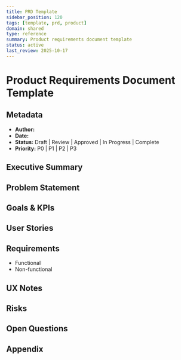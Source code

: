 ```yaml
---
title: PRD Template
sidebar_position: 120
tags: [template, prd, product]
domain: shared
type: reference
summary: Product requirements document template
status: active
last_review: 2025-10-17
---
```


# Product Requirements Document Template

## Metadata
- **Author:**
- **Date:**
- **Status:** Draft | Review | Approved | In Progress | Complete
- **Priority:** P0 | P1 | P2 | P3

## Executive Summary

## Problem Statement

## Goals & KPIs

## User Stories

## Requirements
- Functional
- Non-functional

## UX Notes

## Risks

## Open Questions

## Appendix
